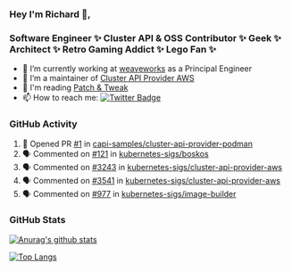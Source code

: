 ### Hey I'm Richard 👋, 

<h3 align="left">Software Engineer ✨ Cluster API & OSS Contributor ✨ Geek ✨ Architect ✨ Retro Gaming Addict ✨ Lego Fan ✨</h3>

- 🔭 I’m currently working at [weaveworks](https://github.com/weaveworks) as a Principal Engineer
- 👯 I’m a maintainer of [Cluster API Provider AWS](https://github.com/kubernetes-sigs/cluster-api-provider-aws)
- 💬 I'm reading [Patch & Tweak](https://bjooks.com/products/patch-tweak-exploring-modular-synthesis)
- 📫 How to reach me: [![Twitter Badge](https://img.shields.io/badge/-@fruit_case-00acee?style=flat&logo=Twitter&logoColor=white)](https://twitter.com/intent/follow?screen_name=fruit_case "Follow on Twitter")

### GitHub Activity 

<!--START_SECTION:activity-->
1. 💪 Opened PR [#1](https://github.com/capi-samples/cluster-api-provider-podman/pull/1) in [capi-samples/cluster-api-provider-podman](https://github.com/capi-samples/cluster-api-provider-podman)
2. 🗣 Commented on [#121](https://github.com/kubernetes-sigs/boskos/issues/121) in [kubernetes-sigs/boskos](https://github.com/kubernetes-sigs/boskos)
3. 🗣 Commented on [#3243](https://github.com/kubernetes-sigs/cluster-api-provider-aws/issues/3243) in [kubernetes-sigs/cluster-api-provider-aws](https://github.com/kubernetes-sigs/cluster-api-provider-aws)
4. 🗣 Commented on [#3541](https://github.com/kubernetes-sigs/cluster-api-provider-aws/issues/3541) in [kubernetes-sigs/cluster-api-provider-aws](https://github.com/kubernetes-sigs/cluster-api-provider-aws)
5. 🗣 Commented on [#977](https://github.com/kubernetes-sigs/image-builder/issues/977) in [kubernetes-sigs/image-builder](https://github.com/kubernetes-sigs/image-builder)
<!--END_SECTION:activity-->

### GitHub Stats

[![Anurag's github stats](https://github-readme-stats.vercel.app/api?username=richardcase&count_private=true&show_icons=true)](https://github.com/anuraghazra/github-readme-stats)

[![Top Langs](https://github-readme-stats.vercel.app/api/top-langs/?username=richardcase&hide=html&layout=compact)](https://github.com/anuraghazra/github-readme-stats)
